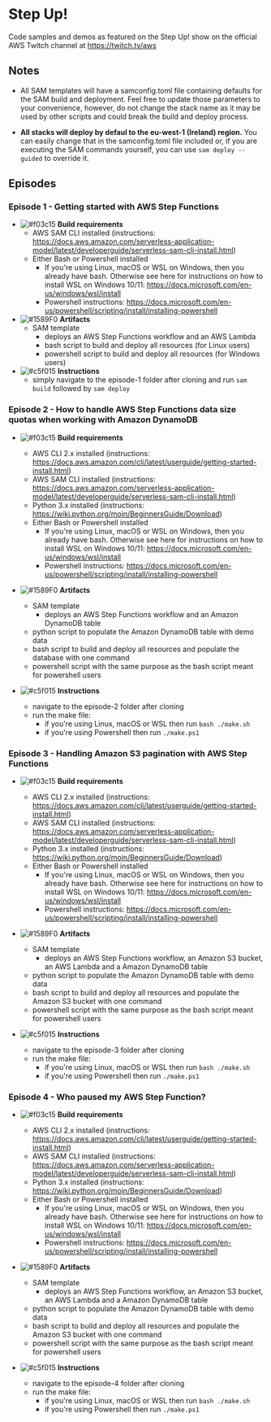 # Step Up!

Code samples and demos as featured on the Step Up! show on the official AWS Twitch channel at https://twitch.tv/aws
## Notes

- All SAM templates will have a samconfig.toml file containing defaults for the SAM build and deployment. Feel free to update those parameters to your convenience, however, do not change the stack name as it may be used by other scripts and could break the build and deploy process.

- **All stacks will deploy by defaul to the eu-west-1 (Ireland) region.** You can easily change that in the samconfig.toml file included or, if you are executing the SAM commands yourself, you can use ```sam deploy --guided``` to override it.
## Episodes

### Episode 1 - Getting started with AWS Step Functions
- ![#f03c15](https://via.placeholder.com/15/f03c15/000000?text=+)  **Build requirements**
    - AWS SAM CLI installed (instructions: https://docs.aws.amazon.com/serverless-application-model/latest/developerguide/serverless-sam-cli-install.html)
     - Either Bash or Powershell installed 
        - If you're using Linux,  macOS or WSL on Windows, then you already have bash. Otherwise see here for instructions on how to install WSL on Windows 10/11: https://docs.microsoft.com/en-us/windows/wsl/install
        - Powershell instructions: https://docs.microsoft.com/en-us/powershell/scripting/install/installing-powershell
- ![#1589F0](https://via.placeholder.com/15/1589F0/000000?text=+) **Artifacts**
    - SAM template
        - deploys an AWS Step Functions workflow and an AWS Lambda
        - bash script to build and deploy all resources (for Linux users)
        - powershell script to build and deploy all resources (for Windows users)
- ![#c5f015](https://via.placeholder.com/15/c5f015/000000?text=+) **Instructions**
    - simply navigate to the episode-1 folder after cloning and run ```sam build``` followed by ```sam deploy```

### Episode 2 - How to handle AWS Step Functions data size quotas when working with Amazon DynamoDB 
- ![#f03c15](https://via.placeholder.com/15/f03c15/000000?text=+)  **Build requirements**
    - AWS CLI 2.x installed (instructions: https://docs.aws.amazon.com/cli/latest/userguide/getting-started-install.html)
    - AWS SAM CLI installed (instructions: https://docs.aws.amazon.com/serverless-application-model/latest/developerguide/serverless-sam-cli-install.html)
    - Python 3.x installed (instructions: https://wiki.python.org/moin/BeginnersGuide/Download)
    - Either Bash or Powershell installed 
        - If you're using Linux,  macOS or WSL on Windows, then you already have bash. Otherwise see here for instructions on how to install WSL on Windows 10/11: https://docs.microsoft.com/en-us/windows/wsl/install
        - Powershell instructions: https://docs.microsoft.com/en-us/powershell/scripting/install/installing-powershell
- ![#1589F0](https://via.placeholder.com/15/1589F0/000000?text=+) **Artifacts**
    - SAM template
        - deploys an AWS Step Functions workflow and an Amazon DynamoDB table
    - python script to populate the Amazon DynamoDB table with demo data
    - bash script to build and deploy all resources and populate the database with one command
    - powershell script with the same purpose as the bash script meant for powershell users

- ![#c5f015](https://via.placeholder.com/15/c5f015/000000?text=+) **Instructions**
    - navigate to the episode-2 folder after cloning
    - run the make file:
        - if you're using Linux, macOS or WSL then run ```bash ./make.sh```
        - if you're using Powershell then run ```./make.ps1```

### Episode 3 - Handling Amazon S3 pagination with AWS Step Functions
- ![#f03c15](https://via.placeholder.com/15/f03c15/000000?text=+)  **Build requirements**
    - AWS CLI 2.x installed (instructions: https://docs.aws.amazon.com/cli/latest/userguide/getting-started-install.html)
    - AWS SAM CLI installed (instructions: https://docs.aws.amazon.com/serverless-application-model/latest/developerguide/serverless-sam-cli-install.html)
    - Python 3.x installed (instructions: https://wiki.python.org/moin/BeginnersGuide/Download)
    - Either Bash or Powershell installed 
        - If you're using Linux,  macOS or WSL on Windows, then you already have bash. Otherwise see here for instructions on how to install WSL on Windows 10/11: https://docs.microsoft.com/en-us/windows/wsl/install
        - Powershell instructions: https://docs.microsoft.com/en-us/powershell/scripting/install/installing-powershell
- ![#1589F0](https://via.placeholder.com/15/1589F0/000000?text=+) **Artifacts**
    - SAM template
        - deploys an AWS Step Functions workflow, an Amazon S3 bucket, an AWS Lambda and a Amazon DynamoDB table
    - python script to populate the Amazon DynamoDB table with demo data
    - bash script to build and deploy all resources and populate the Amazon S3 bucket with one command
    - powershell script with the same purpose as the bash script meant for powershell users

- ![#c5f015](https://via.placeholder.com/15/c5f015/000000?text=+) **Instructions**
    - navigate to the episode-3 folder after cloning
    - run the make file:
        - if you're using Linux, macOS or WSL then run ```bash ./make.sh```
        - if you're using Powershell then run ```./make.ps1```
### Episode 4 - Who paused my AWS Step Function?
- ![#f03c15](https://via.placeholder.com/15/f03c15/000000?text=+)  **Build requirements**
    - AWS CLI 2.x installed (instructions: https://docs.aws.amazon.com/cli/latest/userguide/getting-started-install.html)
    - AWS SAM CLI installed (instructions: https://docs.aws.amazon.com/serverless-application-model/latest/developerguide/serverless-sam-cli-install.html)
    - Python 3.x installed (instructions: https://wiki.python.org/moin/BeginnersGuide/Download)
    - Either Bash or Powershell installed 
        - If you're using Linux,  macOS or WSL on Windows, then you already have bash. Otherwise see here for instructions on how to install WSL on Windows 10/11: https://docs.microsoft.com/en-us/windows/wsl/install
        - Powershell instructions: https://docs.microsoft.com/en-us/powershell/scripting/install/installing-powershell
- ![#1589F0](https://via.placeholder.com/15/1589F0/000000?text=+) **Artifacts**
    - SAM template
        - deploys an AWS Step Functions workflow, an Amazon S3 bucket, an AWS Lambda and a Amazon DynamoDB table
    - python script to populate the Amazon DynamoDB table with demo data
    - bash script to build and deploy all resources and populate the Amazon S3 bucket with one command
    - powershell script with the same purpose as the bash script meant for powershell users

- ![#c5f015](https://via.placeholder.com/15/c5f015/000000?text=+) **Instructions**
    - navigate to the episode-4 folder after cloning
    - run the make file:
        - if you're using Linux, macOS or WSL then run ```bash ./make.sh```
        - if you're using Powershell then run ```./make.ps1```